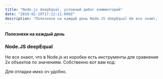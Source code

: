 ```yaml
---
title: "Node.js deepEqual, условный дебаг комментарий"
date: "2019-02-19T17:12:11.000Z"
description: "Полезняхи на каждый день Node.JS deepEqual Не все знают, что в Node.js из коробки есть инструменты для сравнения 2х объектов по "
---
```


<h4>Полезняхи на каждый день</h4>
<h3>Node.JS deepEqual</h3>
<p>Не все знают, что в Node.js из коробки есть инструменты для сравнения 2х объектов по значениям. Собственно вот вам код:</p>

<p>Для отладки имхо оч удобно.</p>



